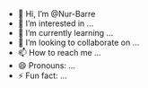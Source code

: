 - 👋 Hi, I’m @Nur-Barre
- 👀 I’m interested in ...
- 🌱 I’m currently learning ...
- 💞️ I’m looking to collaborate on ...
- 📫 How to reach me ...
- 😄 Pronouns: ...
- ⚡ Fun fact: ...

<!---
Nur-Barre/Nur-Barre is a ✨ special ✨ repository because its `README.md` (this file) appears on your GitHub profile.
You can click the Preview link to take a look at your changes.
--->
